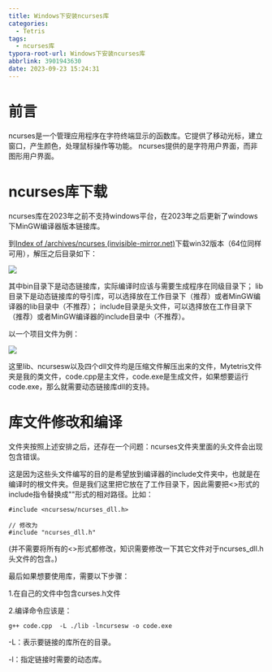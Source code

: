 ```yaml
---
title: Windows下安装ncurses库
categories:
  - Tetris
tags:
  - ncurses库
typora-root-url: Windows下安装ncurses库
abbrlink: 3901943630
date: 2023-09-23 15:24:31
---
```


# 前言

ncurses是一个管理应用程序在字符终端显示的函数库。它提供了移动光标，建立窗口，产生颜色，处理鼠标操作等功能。
ncurses提供的是字符用户界面，而非图形用户界面。

<!--more-->

# ncurses库下载

ncurses库在2023年之前不支持windows平台，在2023年之后更新了windows下MinGW编译器版本链接库。

到[Index of /archives/ncurses (invisible-mirror.net)](https://invisible-mirror.net/archives/ncurses/)下载win32版本（64位同样可用），解压之后目录如下：

![](ncurses文件夹.png)

其中bin目录下是动态链接库，实际编译时应该与需要生成程序在同级目录下；
lib目录下是动态链接库的导引库，可以选择放在工作目录下（推荐）或者MinGW编译器的lib目录中（不推荐）；
include目录是头文件，可以选择放在工作目录下（推荐）或者MinGW编译器的include目录中（不推荐）。

以一个项目文件为例：

![](文件夹结构.png)

这里lib、ncursesw以及四个dll文件均是压缩文件解压出来的文件，Mytetris文件夹是我的类文件，code.cpp是主文件，code.exe是生成文件，如果想要运行code.exe，那么就需要动态链接库dll的支持。

# 库文件修改和编译

文件夹按照上述安排之后，还存在一个问题：ncurses文件夹里面的头文件会出现包含错误。

这是因为这些头文件编写的目的是希望放到编译器的include文件夹中，也就是在编译时的根文件夹。但是我们这里把它放在了工作目录下，因此需要把<>形式的include指令替换成""形式的相对路径。比如：

```
#include <ncursesw/ncurses_dll.h>

// 修改为
#include "ncurses_dll.h"
```

(并不需要将所有的<>形式都修改，知识需要修改一下其它文件对于ncurses_dll.h头文件的包含。)

最后如果想要使用库，需要以下步骤：

1.在自己的文件中包含curses.h文件

2.编译命令应该是：

```
g++ code.cpp  -L ./lib -lncursesw -o code.exe
```

-L：表示要链接的库所在的目录。

-l：指定链接时需要的动态库。













